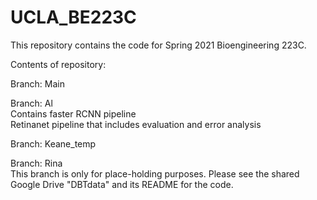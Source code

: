 # UCLA_BE223C
This repository contains the code for Spring 2021 Bioengineering 223C. 

Contents of repository:



Branch: Main




Branch: Al\
  Contains faster RCNN pipeline\
  Retinanet pipeline that includes evaluation and error analysis


Branch: Keane_temp


Branch: Rina\
  This branch is only for place-holding purposes. Please see the shared Google Drive "DBTdata" and its README for the code.
